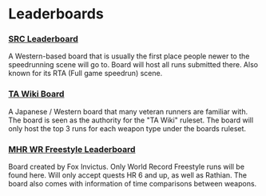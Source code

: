 # Leaderboards
<div class="mt-xl"></div>

### <a class="is-ghost" href="https://www.speedrun.com/mhr" target="_blank">SRC Leaderboard</a>
A Western-based board that is usually the first place people newer to the speedrunning scene will go to. Board will host all runs submitted there. Also known for its RTA (Full game speedrun) scene.

<div class="mt-xl"></div>

### <a class="is-ghost" href="https://mhrise.wiki-db.com/" target="_blank">TA Wiki Board</a>
A Japanese / Western board that many veteran runners are familiar with. The board is seen as the authority for the "TA Wiki" ruleset. The board will only host the top 3 runs for each weapon type under the boards ruleset.

<div class="mt-xl"></div>

### <a class="is-ghost" href="https://docs.google.com/spreadsheets/u/0/d/1KwvlgujvFoTRoG8ONzDdhZbjslZml1x5DZFZ9CXb1jo/htmlview" target="_blank">MHR WR Freestyle Leaderboard</a>
Board created by Fox Invictus. Only World Record Freestyle runs will be found here. Will only accept quests HR 6 and up, as well as Rathian. The board also comes with information of time comparisons between weapons.